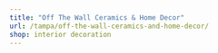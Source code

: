 ```yaml
---
title: "Off The Wall Ceramics & Home Decor"
url: /tampa/off-the-wall-ceramics-and-home-decor/
shop: interior decoration
---
```

